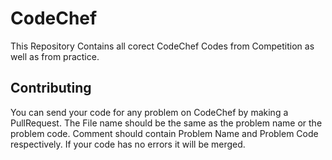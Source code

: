 # CodeChef

This Repository Contains all corect CodeChef Codes from Competition as well as from practice.


## Contributing

You can send your code for any problem on CodeChef by making a PullRequest.
The File name should be the same as the problem name or the problem code.
Comment should contain Problem Name and Problem Code respectively.
If your code has no errors it will be merged.
